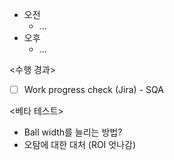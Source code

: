 - 오전
	- ...
- 오후
	- ...

<수행 경과>
- [ ] Work progress check (Jira) - SQA

<베타 테스트>
- Ball width를 늘리는 방법?
- 오탐에 대한 대처 (ROI 엇나감)